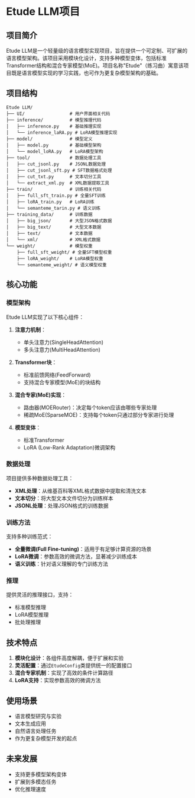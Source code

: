 # Etude LLM项目

## 项目简介

Etude LLM是一个轻量级的语言模型实现项目，旨在提供一个可定制、可扩展的语言模型架构。该项目采用模块化设计，支持多种模型变体，包括标准Transformer结构和混合专家模型(MoE)。项目名称"Etude"（练习曲）寓意该项目既是语言模型实现的学习实践，也可作为更复杂模型架构的基础。

## 项目结构

```
Etude LLM/
├── UI/                 # 用户界面相关代码
├── inference/          # 模型推理代码
│   ├── inference.py    # 基础推理实现
│   └── inference_laRA.py # LoRA模型推理实现
├── model/              # 模型定义
│   ├── model.py        # 基础模型架构
│   └── model_loRA.py   # LoRA模型架构
├── tool/               # 数据处理工具
│   ├── cut_jsonl.py    # JSONL数据处理
│   ├── cut_jsonl_sft.py # SFT数据格式处理
│   ├── cut_txt.py      # 文本切分工具
│   └── extract_xml.py  # XML数据提取工具
├── train/              # 训练相关代码
│   ├── full_sft_train.py # 全量SFT训练
│   ├── loRA_train.py   # LoRA训练
│   └── semanteme_tarin.py # 语义训练
├── training_data/      # 训练数据
│   ├── big_json/       # 大型JSON格式数据
│   ├── big_text/       # 大型文本数据
│   ├── text/           # 文本数据
│   └── xml/            # XML格式数据
└── weight/             # 模型权重
    ├── full_sft_weight/ # 全量SFT模型权重
    ├── loRA_weight/    # LoRA模型权重
    └── semanteme_weight/ # 语义模型权重
```

## 核心功能

### 模型架构

Etude LLM实现了以下核心组件：

1. **注意力机制**：
   - 单头注意力(SingleHeadAttention)
   - 多头注意力(MultiHeadAttention)

2. **Transformer块**：
   - 标准前馈网络(FeedForward)
   - 支持混合专家模型(MoE)的块结构

3. **混合专家(MoE)实现**：
   - 路由器(MOERouter)：决定每个token应该由哪些专家处理
   - 稀疏MoE(SparseMOE)：支持每个token只通过部分专家进行处理

4. **模型变体**：
   - 标准Transformer
   - LoRA (Low-Rank Adaptation)微调架构

### 数据处理

项目提供多种数据处理工具：

- **XML处理**：从维基百科等XML格式数据中提取和清洗文本
- **文本切分**：将大型文本文件切分为训练样本
- **JSONL处理**：处理JSON格式的训练数据

### 训练方法

支持多种训练范式：

- **全量微调(Full Fine-tuning)**：适用于有足够计算资源的场景
- **LoRA微调**：参数高效的微调方法，显著减少训练成本
- **语义训练**：针对语义理解的专门训练方法

### 推理

提供灵活的推理接口，支持：

- 标准模型推理
- LoRA模型推理
- 批处理推理

## 技术特点

1. **模块化设计**：各组件高度解耦，便于扩展和实验
2. **灵活配置**：通过`EtudeConfig`类提供统一的配置接口
3. **混合专家机制**：实现了高效的条件计算路径
4. **LoRA支持**：实现参数高效的微调方法

## 使用场景

- 语言模型研究与实验
- 文本生成应用
- 自然语言处理任务
- 作为更复杂模型开发的起点

## 未来发展

- 支持更多模型架构变体
- 扩展到多模态任务
- 优化推理速度


